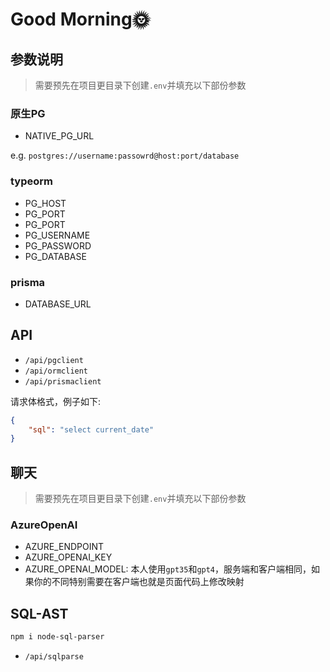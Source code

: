 # Good Morning🌞

## 参数说明

> 需要预先在项目更目录下创建`.env`并填充以下部份参数

### 原生PG

* NATIVE_PG_URL

e.g. `postgres://username:passowrd@host:port/database`

### typeorm

* PG_HOST
* PG_PORT
* PG_PORT
* PG_USERNAME
* PG_PASSWORD
* PG_DATABASE

### prisma

* DATABASE_URL

## API

* `/api/pgclient`
* `/api/ormclient`
* `/api/prismaclient`

请求体格式，例子如下:

```json
{
    "sql": "select current_date"
}
```

## 聊天

> 需要预先在项目更目录下创建`.env`并填充以下部份参数

### AzureOpenAI

* AZURE_ENDPOINT
* AZURE_OPENAI_KEY
* AZURE_OPENAI_MODEL: 本人使用`gpt35`和`gpt4`，服务端和客户端相同，如果你的不同特别需要在客户端也就是页面代码上修改映射

## SQL-AST

```bash
npm i node-sql-parser
```

* `/api/sqlparse`
